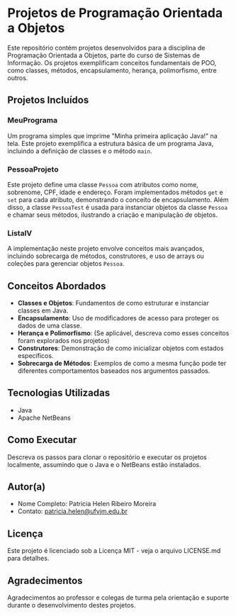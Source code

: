# Projetos de Programação Orientada a Objetos

Este repositório contém projetos desenvolvidos para a disciplina de Programação Orientada a Objetos, parte do curso de Sistemas de Informação. Os projetos exemplificam conceitos fundamentais de POO, como classes, métodos, encapsulamento, herança, polimorfismo, entre outros.

## Projetos Incluídos

### MeuPrograma

Um programa simples que imprime "Minha primeira aplicação Java!" na tela. Este projeto exemplifica a estrutura básica de um programa Java, incluindo a definição de classes e o método `main`.

### PessoaProjeto

Este projeto define uma classe `Pessoa` com atributos como nome, sobrenome, CPF, idade e endereço. Foram implementados métodos `get` e `set` para cada atributo, demonstrando o conceito de encapsulamento. Além disso, a classe `PessoaTest` é usada para instanciar objetos da classe `Pessoa` e chamar seus métodos, ilustrando a criação e manipulação de objetos.

### ListaIV

A implementação neste projeto envolve conceitos mais avançados, incluindo sobrecarga de métodos, construtores, e uso de arrays ou coleções para gerenciar objetos `Pessoa`.

## Conceitos Abordados

- **Classes e Objetos**: Fundamentos de como estruturar e instanciar classes em Java.
- **Encapsulamento**: Uso de modificadores de acesso para proteger os dados de uma classe.
- **Herança e Polimorfismo**: (Se aplicável, descreva como esses conceitos foram explorados nos projetos)
- **Construtores**: Demonstração de como inicializar objetos com estados específicos.
- **Sobrecarga de Métodos**: Exemplos de como a mesma função pode ter diferentes comportamentos baseados nos argumentos passados.

## Tecnologias Utilizadas

- Java
- Apache NetBeans

## Como Executar

Descreva os passos para clonar o repositório e executar os projetos localmente, assumindo que o Java e o NetBeans estão instalados.

## Autor(a)

- Nome Completo: Patricia Helen Ribeiro Moreira
- Contato: patricia.helen@ufvjm.edu.br

## Licença

Este projeto é licenciado sob a Licença MIT - veja o arquivo LICENSE.md para detalhes.

## Agradecimentos

Agradecimentos ao professor e colegas de turma pela orientação e suporte durante o desenvolvimento destes projetos.


